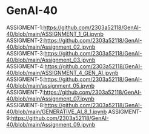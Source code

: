 # GenAI-40                                                                
ASSIGMENT-1:https://github.com/2303a52118/GenAI-40/blob/main/ASSIGNMENT_1_GI.ipynb                                               
ASSIGMENT-2:https://github.com/2303a52118/GenAI-40/blob/main/Assignment_02.ipynb                                       
ASSIGMENT-3:https://github.com/2303a52118/GenAI-40/blob/main/Assignment_03.ipynb                                          
ASSIGMENT-4:https://github.com/2303a52118/GenAI-40/blob/main/ASSIGNMENT_4_GEN_AI.ipynb                                    
ASSIGMENT-5:https://github.com/2303a52118/GenAI-40/blob/main/assignment_05.ipynb                                             
ASSIGMENT-7:https://github.com/2303a52118/GenAI-40/blob/main/Assignment_07.ipynb                                           
ASSIGMENT-8:https://github.com/2303a52118/GenAI-40/blob/main/GENERATIVE_AI_8_1.ipynb
ASSIGMENT-9:https://github.com/2303a52118/GenAI-40/blob/main/Assignment_09.ipynb                            
